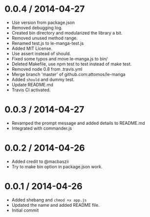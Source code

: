 0.0.4 / 2014-04-27
==================

 * Use version from package.json
 * Removed debugging log.
 * Created bin directory and modularized the library a bit.
 * Removed unused method range.
 * Renamed test.js to le-manga-test.js
 * Added MIT License.
 * Use assert instead of should.
 * Fixed some typos and move le-manga.js to bin/
 * Deleted Makefile, use npm test to test instead of make test.
 * Removed node 0.8 from .travis.yml
 * Merge branch 'master' of github.com:attomos/le-manga
 * Added `should` and dummy test.
 * Update README.md
 * Travis CI activated.

0.0.3 / 2014-04-27
==================

 * Revamped the prompt message and added details to README.md
 * Integrated with commander.js

0.0.2 / 2014-04-26
==================

 * Added credit to @macbaszii
 * Try to make bin option in package.json work.

0.0.1 / 2014-04-26
==================

 * Added shebang and `chmod +x app.js`
 * Updated the name and added README file.
 * Initial commit
